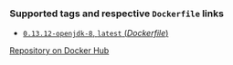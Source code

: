 ### Supported tags and respective `Dockerfile` links

-	[`0.13.12-openjdk-8`, `latest` (*Dockerfile*)](https://github.com/igeolise/docker-sbt/blob/master/Dockerfile)

[Repository on Docker Hub](https://hub.docker.com/r/igeolise/sbt)
